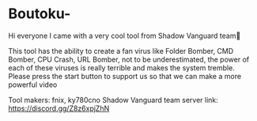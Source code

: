 # Boutoku-

Hi everyone
I came with a very cool tool from Shadow Vanguard team👾

This tool has the ability to create a fan virus like Folder Bomber, CMD Bomber, CPU Crash, URL Bomber, not to be underestimated, the power of each of these viruses is really terrible and makes the system tremble.
Please press the start button to support us so that we can make a more powerful video

Tool makers: fnix, ky780cno
Shadow Vanguard team server link: https://discord.gg/Z8z6xpjZhN
